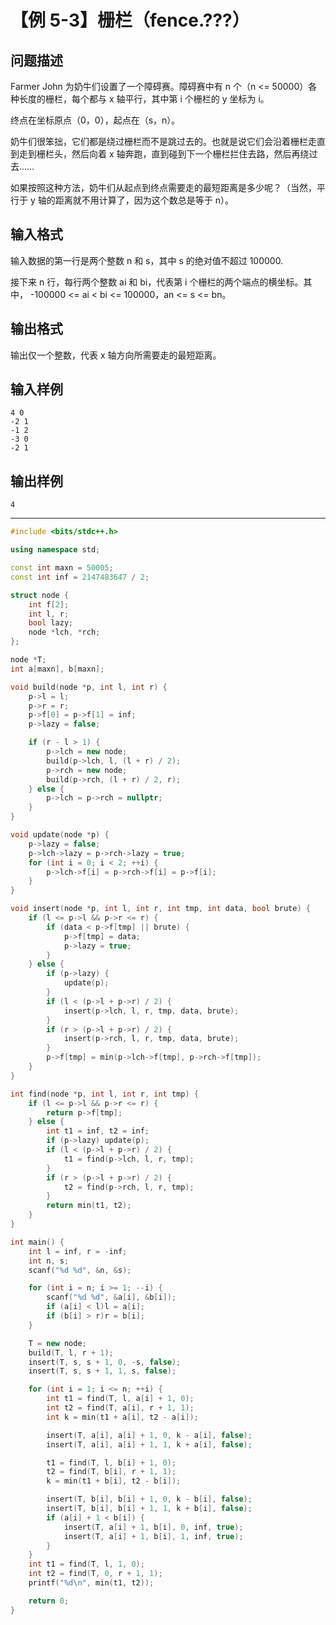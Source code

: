 # 【例 5-3】栅栏（fence.???）

## 问题描述
Farmer John 为奶牛们设置了一个障碍赛。障碍赛中有 n 个（n <= 50000）各种长度的栅栏，每个都与 x 轴平行，其中第 i 个栅栏的 y 坐标为 i。

终点在坐标原点（0，0），起点在（s，n）。

奶牛们很笨拙，它们都是绕过栅栏而不是跳过去的。也就是说它们会沿着栅栏走直到走到栅栏头，然后向着 x 轴奔跑，直到碰到下一个栅栏拦住去路，然后再绕过去……

如果按照这种方法，奶牛们从起点到终点需要走的最短距离是多少呢？（当然，平行于 y 轴的距离就不用计算了，因为这个数总是等于 n）。
## 输入格式
输入数据的第一行是两个整数 n 和 s，其中 s 的绝对值不超过 100000.

接下来 n 行，每行两个整数 ai 和 bi，代表第 i 个栅栏的两个端点的横坐标。其中， -100000 <= ai < bi <= 100000，an <= s <= bn。

## 输出格式
输出仅一个整数，代表 x 轴方向所需要走的最短距离。

## 输入样例
```
4 0
-2 1
-1 2
-3 0
-2 1
```

## 输出样例
```
4
```

----

```cpp
#include <bits/stdc++.h>

using namespace std;

const int maxn = 50005;
const int inf = 2147483647 / 2;

struct node {
    int f[2];
    int l, r;
    bool lazy;
    node *lch, *rch;
};

node *T;
int a[maxn], b[maxn];

void build(node *p, int l, int r) {
    p->l = l;
    p->r = r;
    p->f[0] = p->f[1] = inf;
    p->lazy = false;

    if (r - l > 1) {
        p->lch = new node;
        build(p->lch, l, (l + r) / 2);
        p->rch = new node;
        build(p->rch, (l + r) / 2, r);
    } else {
        p->lch = p->rch = nullptr;
    }
}

void update(node *p) {
    p->lazy = false;
    p->lch->lazy = p->rch->lazy = true;
    for (int i = 0; i < 2; ++i) {
        p->lch->f[i] = p->rch->f[i] = p->f[i];
    }
}

void insert(node *p, int l, int r, int tmp, int data, bool brute) {
    if (l <= p->l && p->r <= r) {
        if (data < p->f[tmp] || brute) {
            p->f[tmp] = data;
            p->lazy = true;
        }
    } else {
        if (p->lazy) {
            update(p);
        }
        if (l < (p->l + p->r) / 2) {
            insert(p->lch, l, r, tmp, data, brute);
        }
        if (r > (p->l + p->r) / 2) {
            insert(p->rch, l, r, tmp, data, brute);
        }
        p->f[tmp] = min(p->lch->f[tmp], p->rch->f[tmp]);
    }
}

int find(node *p, int l, int r, int tmp) {
    if (l <= p->l && p->r <= r) {
        return p->f[tmp];
    } else {
        int t1 = inf, t2 = inf;
        if (p->lazy) update(p);
        if (l < (p->l + p->r) / 2) {
            t1 = find(p->lch, l, r, tmp);
        }
        if (r > (p->l + p->r) / 2) {
            t2 = find(p->rch, l, r, tmp);
        }
        return min(t1, t2);
    }
}

int main() {
    int l = inf, r = -inf;
    int n, s;
    scanf("%d %d", &n, &s);

    for (int i = n; i >= 1; --i) {
        scanf("%d %d", &a[i], &b[i]);
        if (a[i] < l)l = a[i];
        if (b[i] > r)r = b[i];
    }

    T = new node;
    build(T, l, r + 1);
    insert(T, s, s + 1, 0, -s, false);
    insert(T, s, s + 1, 1, s, false);

    for (int i = 1; i <= n; ++i) {
        int t1 = find(T, l, a[i] + 1, 0);
        int t2 = find(T, a[i], r + 1, 1);
        int k = min(t1 + a[i], t2 - a[i]);

        insert(T, a[i], a[i] + 1, 0, k - a[i], false);
        insert(T, a[i], a[i] + 1, 1, k + a[i], false);

        t1 = find(T, l, b[i] + 1, 0);
        t2 = find(T, b[i], r + 1, 1);
        k = min(t1 + b[i], t2 - b[i]);

        insert(T, b[i], b[i] + 1, 0, k - b[i], false);
        insert(T, b[i], b[i] + 1, 1, k + b[i], false);
        if (a[i] + 1 < b[i]) {
            insert(T, a[i] + 1, b[i], 0, inf, true);
            insert(T, a[i] + 1, b[i], 1, inf, true);
        }
    }
    int t1 = find(T, l, 1, 0);
    int t2 = find(T, 0, r + 1, 1);
    printf("%d\n", min(t1, t2));

    return 0;
}
```